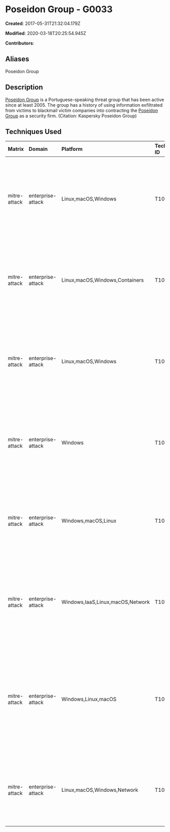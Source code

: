 # Poseidon Group - G0033

**Created**: 2017-05-31T21:32:04.179Z

**Modified**: 2020-03-18T20:25:54.945Z

**Contributors**: 

## Aliases

Poseidon Group

## Description

[Poseidon Group](https://attack.mitre.org/groups/G0033) is a Portuguese-speaking threat group that has been active since at least 2005. The group has a history of using information exfiltrated from victims to blackmail victim companies into contracting the [Poseidon Group](https://attack.mitre.org/groups/G0033) as a security firm. (Citation: Kaspersky Poseidon Group)

## Techniques Used

|Matrix|Domain|Platform|Technique ID|Technique Name|Use|
| :---| :---| :---| :---| :---| :---|
|mitre-attack|enterprise-attack|Linux,macOS,Windows|T1087.001|Local Account|[Poseidon Group](https://attack.mitre.org/groups/G0033) searches for administrator accounts on both the local victim machine and the network.(Citation: Kaspersky Poseidon Group)|
|mitre-attack|enterprise-attack|Linux,macOS,Windows,Containers|T1036.005|Match Legitimate Name or Location|[Poseidon Group](https://attack.mitre.org/groups/G0033) tools attempt to spoof anti-virus processes as a means of self-defense.(Citation: Kaspersky Poseidon Group)|
|mitre-attack|enterprise-attack|Linux,macOS,Windows|T1087.002|Domain Account|[Poseidon Group](https://attack.mitre.org/groups/G0033) searches for administrator accounts on both the local victim machine and the network.(Citation: Kaspersky Poseidon Group)|
|mitre-attack|enterprise-attack|Windows|T1059.001|PowerShell|The [Poseidon Group](https://attack.mitre.org/groups/G0033)'s Information Gathering Tool (IGT) includes PowerShell components.(Citation: Kaspersky Poseidon Group)|
|mitre-attack|enterprise-attack|Windows,macOS,Linux|T1007|System Service Discovery|After compromising a victim, [Poseidon Group](https://attack.mitre.org/groups/G0033) discovers all running services.(Citation: Kaspersky Poseidon Group)|
|mitre-attack|enterprise-attack|Windows,IaaS,Linux,macOS,Network|T1049|System Network Connections Discovery|[Poseidon Group](https://attack.mitre.org/groups/G0033) obtains and saves information about victim network interfaces and addresses.(Citation: Kaspersky Poseidon Group)|
|mitre-attack|enterprise-attack|Windows,Linux,macOS|T1003|OS Credential Dumping|[Poseidon Group](https://attack.mitre.org/groups/G0033) conducts credential dumping on victims, with a focus on obtaining credentials belonging to domain and database servers.(Citation: Kaspersky Poseidon Group)|
|mitre-attack|enterprise-attack|Linux,macOS,Windows,Network|T1057|Process Discovery|After compromising a victim, [Poseidon Group](https://attack.mitre.org/groups/G0033) lists all running processes.(Citation: Kaspersky Poseidon Group)|
